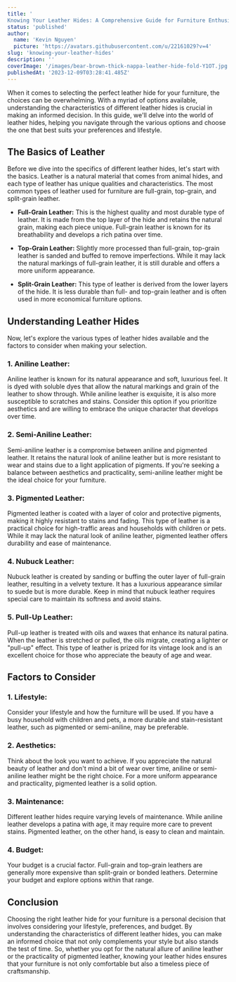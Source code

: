 ```yaml
---
title: '
Knowing Your Leather Hides: A Comprehensive Guide for Furniture Enthusiasts'
status: 'published'
author:
  name: 'Kevin Nguyen'
  picture: 'https://avatars.githubusercontent.com/u/22161029?v=4'
slug: 'knowing-your-leather-hides'
description: ''
coverImage: '/images/bear-brown-thick-nappa-leather-hide-fold-Y1OT.jpg'
publishedAt: '2023-12-09T03:28:41.485Z'
---
```


When it comes to selecting the perfect leather hide for your furniture, the choices can be overwhelming. With a myriad of options available, understanding the characteristics of different leather hides is crucial in making an informed decision. In this guide, we'll delve into the world of leather hides, helping you navigate through the various options and choose the one that best suits your preferences and lifestyle.

## **The Basics of Leather**

Before we dive into the specifics of different leather hides, let's start with the basics. Leather is a natural material that comes from animal hides, and each type of leather has unique qualities and characteristics. The most common types of leather used for furniture are full-grain, top-grain, and split-grain leather.

- **Full-Grain Leather:** This is the highest quality and most durable type of leather. It is made from the top layer of the hide and retains the natural grain, making each piece unique. Full-grain leather is known for its breathability and develops a rich patina over time.

- **Top-Grain Leather:** Slightly more processed than full-grain, top-grain leather is sanded and buffed to remove imperfections. While it may lack the natural markings of full-grain leather, it is still durable and offers a more uniform appearance.

- **Split-Grain Leather:** This type of leather is derived from the lower layers of the hide. It is less durable than full- and top-grain leather and is often used in more economical furniture options.

## **Understanding Leather Hides**

Now, let's explore the various types of leather hides available and the factors to consider when making your selection.

### **1. Aniline Leather:**

Aniline leather is known for its natural appearance and soft, luxurious feel. It is dyed with soluble dyes that allow the natural markings and grain of the leather to show through. While aniline leather is exquisite, it is also more susceptible to scratches and stains. Consider this option if you prioritize aesthetics and are willing to embrace the unique character that develops over time.

### **2. Semi-Aniline Leather:**

Semi-aniline leather is a compromise between aniline and pigmented leather. It retains the natural look of aniline leather but is more resistant to wear and stains due to a light application of pigments. If you're seeking a balance between aesthetics and practicality, semi-aniline leather might be the ideal choice for your furniture.

### **3. Pigmented Leather:**

Pigmented leather is coated with a layer of color and protective pigments, making it highly resistant to stains and fading. This type of leather is a practical choice for high-traffic areas and households with children or pets. While it may lack the natural look of aniline leather, pigmented leather offers durability and ease of maintenance.

### **4. Nubuck Leather:**

Nubuck leather is created by sanding or buffing the outer layer of full-grain leather, resulting in a velvety texture. It has a luxurious appearance similar to suede but is more durable. Keep in mind that nubuck leather requires special care to maintain its softness and avoid stains.

### **5. Pull-Up Leather:**

Pull-up leather is treated with oils and waxes that enhance its natural patina. When the leather is stretched or pulled, the oils migrate, creating a lighter or "pull-up" effect. This type of leather is prized for its vintage look and is an excellent choice for those who appreciate the beauty of age and wear.

## **Factors to Consider**

### **1. Lifestyle:**

Consider your lifestyle and how the furniture will be used. If you have a busy household with children and pets, a more durable and stain-resistant leather, such as pigmented or semi-aniline, may be preferable.

### **2. Aesthetics:**

Think about the look you want to achieve. If you appreciate the natural beauty of leather and don't mind a bit of wear over time, aniline or semi-aniline leather might be the right choice. For a more uniform appearance and practicality, pigmented leather is a solid option.

### **3. Maintenance:**

Different leather hides require varying levels of maintenance. While aniline leather develops a patina with age, it may require more care to prevent stains. Pigmented leather, on the other hand, is easy to clean and maintain.

### **4. Budget:**

Your budget is a crucial factor. Full-grain and top-grain leathers are generally more expensive than split-grain or bonded leathers. Determine your budget and explore options within that range.

## **Conclusion**

Choosing the right leather hide for your furniture is a personal decision that involves considering your lifestyle, preferences, and budget. By understanding the characteristics of different leather hides, you can make an informed choice that not only complements your style but also stands the test of time. So, whether you opt for the natural allure of aniline leather or the practicality of pigmented leather, knowing your leather hides ensures that your furniture is not only comfortable but also a timeless piece of craftsmanship.